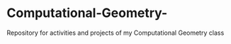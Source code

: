 # Computational-Geometry-
Repository for activities and projects of my Computational Geometry class
